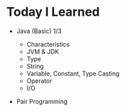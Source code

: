 # Today I Learned

- Java (Basic) 1/3

   - Characteristics
   - JVM & JDK
   - Type
   - String
   - Variable, Constant, Type Casting
   - Operator
   - I/O
- Pair Programming

